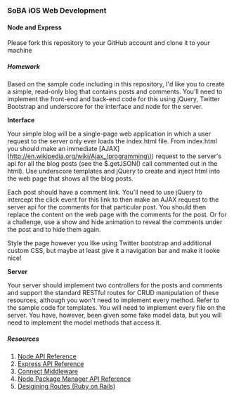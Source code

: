 ### SoBA iOS Web Development

#### Node and Express

Please fork this repository to your GitHub account and clone it to your machine

##### Homework

Based on the sample code including in this repository, I'd like you to create a simple, read-only blog that contains posts and comments. You'll need to implement the front-end and back-end code for this using jQuery, Twitter Bootstrap and underscore for the interface and node for the server.

**Interface**

Your simple blog will be a single-page web application in which a user request to the server only ever loads the index.html file. From index.html you should make an immediate [AJAX](http://en.wikipedia.org/wiki/Ajax_(programming\)) request to the server's api for all the blog posts (see the $.getJSON() call commented out in the html). Use underscore templates and jQuery to create and inject html into the web page that shows all the blog posts.

Each post should have a comment link. You'll need to use jQuery to intercept the click event for this link to then make an AJAX request to the server api for the comments for that particular post. You should then replace the content on the web page with the comments for the post. Or for a challenge, use a show and hide animation to reveal the comments under the post and to hide them again.

Style the page however you like using Twitter bootstrap and additional custom CSS, but maybe at least give it a navigation bar and make it looke nice!

**Server**

Your server should implement two controllers for the posts and comments and support the standard RESTful routes for CRUD manipulation of these resources, although you won't need to implement every method. Refer to the sample code for templates. You will need to implement every file on the server. You have, however, been given some fake model data, but you will need to implement the model methods that access it.

##### Resources

1. [Node API Reference](http://nodejs.org/api/)
2. [Express API Reference](http://expressjs.com/api.html)
3. [Connect Middleware](http://www.senchalabs.org/connect/)
4. [Node Package Manager API Reference ](https://npmjs.org/doc/)
5. [Desigining Routes (Ruby on Rails)](http://guides.rubyonrails.org/routing.html#crud-verbs-and-actions)



